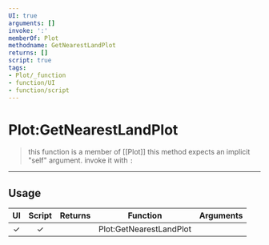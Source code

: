 ```yaml
---
UI: true
arguments: []
invoke: ':'
memberOf: Plot
methodname: GetNearestLandPlot
returns: []
script: true
tags:
- Plot/_function
- function/UI
- function/script
---
```

# Plot:GetNearestLandPlot
> this function is a member of [[Plot]]
> this method expects an implicit "self" argument. invoke it with `:`
-----
## Usage
|  UI | Script | Returns | Function | Arguments |
|:---:|:------:|-------:|:--------:|:---------|
|✓|✓||Plot:GetNearestLandPlot||
